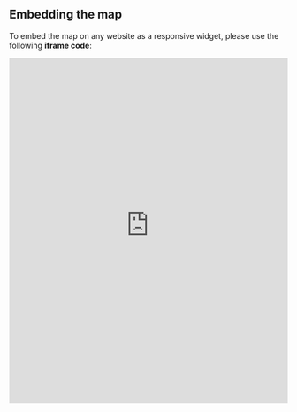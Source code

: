 ## Embedding the map

To embed the map on any website as a responsive widget, please use the following **iframe code**:

<iframe title="Euranet Map" aria-label="Map" id="euranet-map-map-waste-recycling" src="https://map-waste-recycling.vercel.app" scrolling="no" frameborder="0"style="width: 0; min-width: 100% !important; border: none;" height="624"></iframe><script type="text/javascript">window.addEventListener("message",e=>{if("https://map-waste-recycling.vercel.app"!==e.origin)return;let t=e.data;if(t.height){document.getElementById("euranet-map-map-waste-recycling").height=t.height+"px"}},!1)</script>